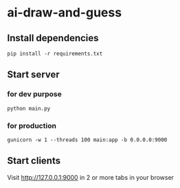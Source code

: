 # ai-draw-and-guess

## Install dependencies
`pip install -r requirements.txt`

## Start server
### for dev purpose
`python main.py`
### for production
`gunicorn -w 1 --threads 100 main:app -b 0.0.0.0:9000`

## Start clients
Visit http://127.0.0.1:9000 in 2 or more tabs in your browser 
